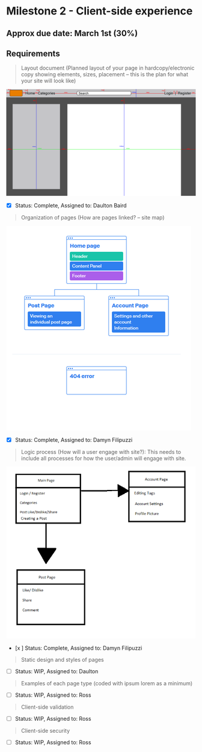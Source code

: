# Milestone 2 - Client-side experience
## Approx due date: March 1st (30%)

## Requirements

> Layout document (Planned layout of your page in hardcopy/electronic copy showing elements, sizes, placement 
> – this is the plan for what your site will look like)

 ![alt text](https://github.com/daultonb/COSC360Project/blob/main/graphics/pageLayout_v2.PNG)
 
- [x] Status: Complete, Assigned to: Daulton Baird

> Organization of pages (How are pages linked? – site map)

 ![alt text](https://github.com/daultonb/COSC360Project/blob/main/graphics/sitemap.PNG)
 
- [x] Status: Complete, Assigned to: Damyn Filipuzzi

> Logic process (How will a user engage with site?): This needs to include all processes for how the user/admin will engage with site.

![alt text](https://github.com/daultonb/COSC360Project/blob/main/graphics/Logic_Process.PNG)

- [x ] Status: Complete, Assigned to: Damyn Filipuzzi

> Static design and styles of pages


- [ ] Status: WIP, Assigned to: Daulton

> Examples of each page type (coded with ipsum lorem as a minimum)


- [ ] Status: WIP, Assigned to: Ross

> Client-side validation


- [ ] Status: WIP, Assigned to: Ross

> Client-side security


- [ ] Status: WIP, Assigned to: Ross
